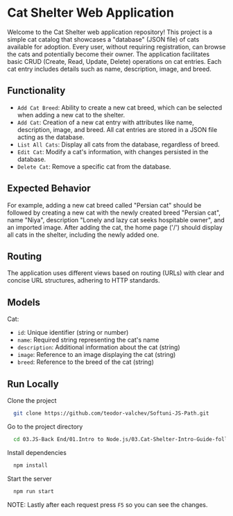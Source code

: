
# Cat Shelter Web Application

Welcome to the Cat Shelter web application repository! This project is a simple cat catalog that showcases a "database" (JSON file) of cats available for adoption. Every user, without requiring registration, can browse the cats and potentially become their owner. The application facilitates basic CRUD (Create, Read, Update, Delete) operations on cat entries. Each cat entry includes details such as name, description, image, and breed.


## Functionality

- `Add Cat Breed`: Ability to create a new cat breed, which can be selected when adding a new cat to the shelter.
- `Add Cat`: Creation of a new cat entry with attributes like name, description, image, and breed. All cat entries are stored in a JSON file acting as the database.
- `List All Cats`: Display all cats from the database, regardless of breed.
- `Edit Cat`: Modify a cat's information, with changes persisted in the database.
- `Delete Cat`: Remove a specific cat from the database.


## Expected Behavior

For example, adding a new cat breed called "Persian cat" should be followed by creating a new cat with the newly created breed "Persian cat", name "Niya", description "Lonely and lazy cat seeks hospitable owner", and an imported image. After adding the cat, the home page ('/') should display all cats in the shelter, including the newly added one.
## Routing

The application uses different views based on routing (URLs) with clear and concise URL structures, adhering to HTTP standards.
## Models
Cat:

- `id`: Unique identifier (string or number)
- `name`: Required string representing the cat's name
- `description`: Additional information about the cat (string)
- `image`: Reference to an image displaying the cat (string)
- `breed`: Reference to the breed of the cat (string)

## Run Locally

Clone the project

```bash
  git clone https://github.com/teodor-valchev/Softuni-JS-Path.git
```

Go to the project directory

```bash
  cd 03.JS-Back End/01.Intro to Node.js/03.Cat-Shelter-Intro-Guide-follow
```

Install dependencies

```bash
  npm install
```

Start the server

```bash
  npm run start
```

NOTE: Lastly after each request press `F5` so you can see the changes.

